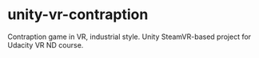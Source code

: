 # unity-vr-contraption
Contraption game in VR, industrial style. Unity SteamVR-based project for Udacity VR ND course.
